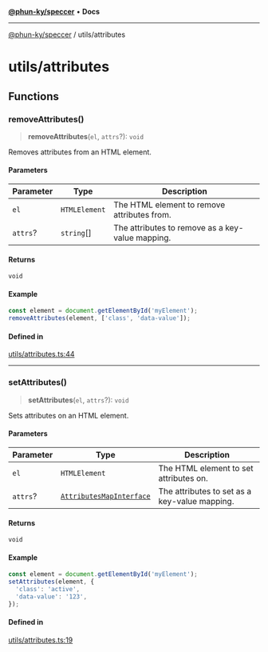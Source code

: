 [**@phun-ky/speccer**](../README.md) • **Docs**

***

[@phun-ky/speccer](../README.md) / utils/attributes

# utils/attributes

## Functions

### removeAttributes()

> **removeAttributes**(`el`, `attrs`?): `void`

Removes attributes from an HTML element.

#### Parameters

| Parameter | Type | Description |
| ------ | ------ | ------ |
| `el` | `HTMLElement` | The HTML element to remove attributes from. |
| `attrs`? | `string`[] | The attributes to remove as a key-value mapping. |

#### Returns

`void`

#### Example

```ts
const element = document.getElementById('myElement');
removeAttributes(element, ['class', 'data-value']);
```

#### Defined in

[utils/attributes.ts:44](https://github.com/phun-ky/speccer/blob/main/src/utils/attributes.ts#L44)

***

### setAttributes()

> **setAttributes**(`el`, `attrs`?): `void`

Sets attributes on an HTML element.

#### Parameters

| Parameter | Type | Description |
| ------ | ------ | ------ |
| `el` | `HTMLElement` | The HTML element to set attributes on. |
| `attrs`? | [`AttributesMapInterface`](../types/interfaces/attributes.md#attributesmapinterface) | The attributes to set as a key-value mapping. |

#### Returns

`void`

#### Example

```ts
const element = document.getElementById('myElement');
setAttributes(element, {
  'class': 'active',
  'data-value': '123',
});
```

#### Defined in

[utils/attributes.ts:19](https://github.com/phun-ky/speccer/blob/main/src/utils/attributes.ts#L19)

